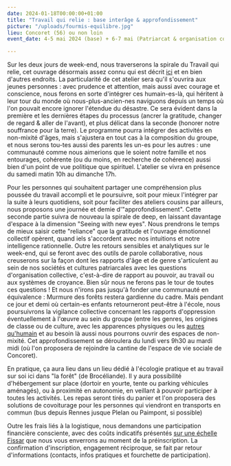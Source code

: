 ```yaml
---
date: 2024-01-18T00:00:00+01:00
title: "Travail qui relie : base interâge & approfondissement"
picture: "/uploads/fourmis-equilibre.jpg"
lieu: Concoret (56) ou non loin
event_date: 4-5 mai 2024 (base) + 6-7 mai (Patriarcat & organisation collective)

---
```


Sur les deux jours de week-end, nous traverserons la spirale du Travail qui relie, cet ouvrage désormais assez connu qui est décrit [ici](https://lesuperflux.fr/2020/04/13/ecologie-profonde-et-travail-qui-relie/) et en bien d'autres endroits. La particularité de cet atelier sera qu'il s'ouvrira aux jeunes personnes : avec prudence et attention, mais aussi avec courage et conscience, nous ferons en sorte d'intégrer ces humain-es-là, qui héritent à leur tour du monde où nous-plus-ancien-nes naviguons depuis un temps où l'on pouvait encore ignorer l'étendue du désastre. Ce sera évident dans la première et les dernières étapes du processus (ancrer la gratitude, changer de regard & aller de l'avant), et plus délicat dans la seconde (honorer notre souffrance pour la terre).
Le programme pourra intégrer des activités en non-mixité d'âges, mais s'ajustera en tout cas à la composition du groupe, et nous serons tou-tes aussi des parents les un-es pour les autres : une communauté comme nous aimerions que le soient notre famille et nos entourages, cohérente (ou du moins, en recherche de cohérence) aussi bien d'un point de vue politique que spirituel.
L'atelier se vivra en présence du samedi matin 10h au dimanche 17h.

Pour les personnes qui souhaitent partager une compréhension plus poussée du travail accompli et le poursuivre, soit pour mieux l'intégrer par la suite à leurs quotidiens, soit pour faciliter des ateliers cousins par ailleurs, nous proposons une journée et demie d'"approfondissement". Cette seconde partie suivra de nouveau la spirale de deep, en laissant davantage d'espace à la dimension "Seeing with new eyes". 
Nous prendrons le temps de mieux saisir cette "reliance" que la gratitude et l'ouvrage émotionnel collectif opèrent, quand iels s'accordent avec nos intuitions et notre intelligence rationnelle. Outre les retours sensibles et analytiques sur le week-end, qui se feront avec des outils de parole collaborative, nous creuserons sur la façon dont les rapports d'âge et de genre s'articulent au sein de nos sociétés et cultures patriarcales avec les questions d'organisation collective, c'est-à-dire de rapport au pouvoir, au travail ou aux systèmes de croyance. Bien sûr nous ne ferons pas le tour de toutes ces questions ! Et nous n'irons pas jusqu'à fonder une communauté en équivalence : Murmure des forêts restera gardienne du cadre.
Mais pendant ce jour et demi où certain-es enfants retourneront peut-être à l'école, nous poursuivrons la vigilance collective concernant les rapports d'oppression éventuellement à l'œuvre au sein du groupe (entre les genres, les origines de classe ou de culture, avec les apparences physiques ou les [autres qu'humain](https://www.murmuredesforets.fr/actualite/conseil-de-tous-les-etres/) et au besoin là aussi nous pourrons ouvrir des espaces de non-mixité.
Cet approfondissement se déroulera du lundi vers 9h30 au mardi midi (où l'on proposera de rejoindre la cantine de l'espace de vie sociale de Concoret).

En pratique, ça aura lieu dans un lieu dédié à l'écologie pratique et au travail sur soi ici dans "la forêt" (de Brocéliande). Il y aura possibilité d'hébergement sur place (dortoir en yourte, tente ou parking véhicules aménagés), ou à proximité en autonomie, en veillant à pouvoir participer à toutes les activités. Les repas seront tirés du panier et l'on proposera des solutions de covoiturage pour les personnes qui viendront en transports en commun (bus depuis Rennes jusque Plelan ou Paimpont, si possible)

Outre les frais liés à la logistique, nous demandons une participation financière consciente, avec des coûts indicatifs présentés [sur une échelle Fissar](https://lesuperflux.fr/c-quoi/echelle-fissar/) que nous vous enverrons au moment de la préinscription. La confirmation d'inscription, engagement réciproque, se fait par retour d'informations (contacts, infos pratiques et fourchette de participation).
